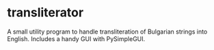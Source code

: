 # transliterator
A small utility program to handle transliteration of Bulgarian strings into English. Includes a handy GUI with PySimpleGUI.
